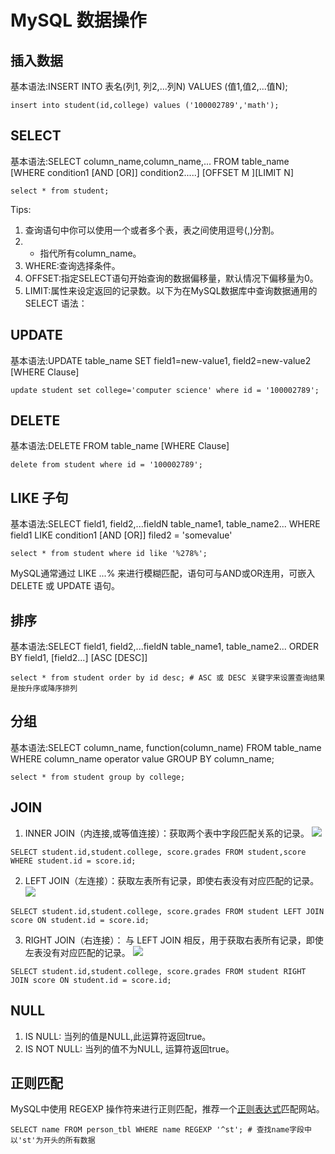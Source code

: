 # MySQL 数据操作
## 插入数据
基本语法:INSERT INTO 表名(列1, 列2,...列N) VALUES (值1,值2,...值N);
```
insert into student(id,college) values ('100002789','math');
```

## SELECT
基本语法:SELECT column_name,column_name,... FROM table_name [WHERE condition1 [AND [OR]] condition2.....] [OFFSET M ][LIMIT N]
```
select * from student;
```
Tips:
1. 查询语句中你可以使用一个或者多个表，表之间使用逗号(,)分割。
2. * 指代所有column_name。
3. WHERE:查询选择条件。
4. OFFSET:指定SELECT语句开始查询的数据偏移量，默认情况下偏移量为0。
5. LIMIT:属性来设定返回的记录数。以下为在MySQL数据库中查询数据通用的 SELECT 语法：

## UPDATE
基本语法:UPDATE table_name SET field1=new-value1, field2=new-value2 [WHERE Clause]
```
update student set college='computer science' where id = '100002789';
```

## DELETE
基本语法:DELETE FROM table_name [WHERE Clause]
```
delete from student where id = '100002789';
```

## LIKE 子句
基本语法:SELECT field1, field2,...fieldN table_name1, table_name2... WHERE field1 LIKE condition1 [AND [OR]] filed2 = 'somevalue'
```
select * from student where id like '%278%';
```
MySQL通常通过 LIKE ...% 来进行模糊匹配，语句可与AND或OR连用，可嵌入 DELETE 或 UPDATE 语句。

## 排序
基本语法:SELECT field1, field2,...fieldN table_name1, table_name2... ORDER BY field1, [field2...] [ASC [DESC]]
```
select * from student order by id desc; # ASC 或 DESC 关键字来设置查询结果是按升序或降序排列
```

## 分组
基本语法:SELECT column_name, function(column_name) FROM table_name WHERE column_name operator value GROUP BY column_name;
```
select * from student group by college;
```

## JOIN
1. INNER JOIN（内连接,或等值连接）：获取两个表中字段匹配关系的记录。
![](http://www.runoob.com/wp-content/uploads/2014/03/img_innerjoin.gif)
```
SELECT student.id,student.college, score.grades FROM student,score WHERE student.id = score.id;
```

2. LEFT JOIN（左连接）：获取左表所有记录，即使右表没有对应匹配的记录。
![](http://www.runoob.com/wp-content/uploads/2014/03/img_leftjoin.gif)
```
SELECT student.id,student.college, score.grades FROM student LEFT JOIN score ON student.id = score.id;
```

3. RIGHT JOIN（右连接）： 与 LEFT JOIN 相反，用于获取右表所有记录，即使左表没有对应匹配的记录。
![](http://www.runoob.com/wp-content/uploads/2014/03/img_rightjoin.gif)
```
SELECT student.id,student.college, score.grades FROM student RIGHT JOIN score ON student.id = score.id;
```

## NULL
1. IS NULL: 当列的值是NULL,此运算符返回true。
2. IS NOT NULL: 当列的值不为NULL, 运算符返回true。

## 正则匹配
MySQL中使用 REGEXP 操作符来进行正则匹配，推荐一个[正则表达式](http://tool.chinaz.com/regex)匹配网站。
```
SELECT name FROM person_tbl WHERE name REGEXP '^st'; # 查找name字段中以'st'为开头的所有数据
```